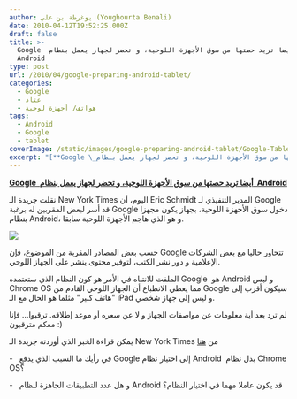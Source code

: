 ```yaml
---
author: يوغرطة بن علي (Youghourta Benali)
date: 2010-04-12T19:52:25.000Z
draft: false
title: >-
  Google  أيضا تريد حصتها من سوق الأجهزة اللوحية، و تحضر لجهاز يعمل بنظام 
  Android
type: post
url: /2010/04/google-preparing-android-tablet/
categories:
  - Google
  - عتاد
  - هواتف/ أجهزة لوحية
tags:
  - Android
  - Google
  - tablet
coverImage: /static/images/google-preparing-android-tablet/Google-Tablet.jpg
excerpt: "[**Google \_أيضا تريد حصتها من سوق الأجهزة اللوحية، و تحضر لجهاز يعمل بنظام \_Android**](https://www.it-scoop.com/2010/04/google-preparing-android-tablet/)\n\nنقلت جريدة الـ New York Times اليوم، أن Eric Schmidt المدير التنفيذي لـ Google قد أسر لبعض المقربين له برغبة Google دخول سوق الأجهزة اللوحية، بجهاز يكون"
---
```

[**Google  أيضا تريد حصتها من سوق الأجهزة اللوحية، و تحضر لجهاز يعمل بنظام  Android**](https://www.it-scoop.com/2010/04/google-preparing-android-tablet/)

نقلت جريدة الـ New York Times اليوم، أن Eric Schmidt المدير التنفيذي لـ Google قد أسر لبعض المقربين له برغبة Google دخول سوق الأجهزة اللوحية، بجهاز يكون مجهزا بنظام Android، و هو الذي هاجم الأجهزة اللوحية سابقا.

![](/static/images/google-preparing-android-tablet/Google-Tablet.jpg)

حسب بعض المصادر المقربة من الموضوع، فإن Google تتحاور حاليا مع بعض الشركات الإعلامية و دور نشر الكتب، لتوفير محتوى ينشر على الجهاز اللوحي.

الملفت للانتباه في الأمر هو كون النظام الذي ستعتمده Google  هو Android و ليس Chrome OS مما يعطي الانطباع أن الجهاز اللوحي القادم من Google سيكون أقرب إلى "هاتف كبير" مثلما هو الحال مع الـ iPad و ليس إلى جهاز شخصي.

لم ترد بعد أية معلومات عن مواصفات الجهاز و لا عن سعره أو موعد إطلاقه. ترقبوا... فإنا معكم مترقبون :)

يمكن قراءة الخبر الذي أوردته جريدة الـ New York Times من [هنا](http://www.nytimes.com/2010/04/12/technology/12slate.html?pagewanted=2)

\-   في رأيك ما السبب الذي يدفع Google إلى اختيار نظام Android  بدل نظام Chrome OS؟

\-   و هل عدد التطبيقات الجاهزة لنظام Android قد يكون عاملا مهما في اختيار النظام؟
